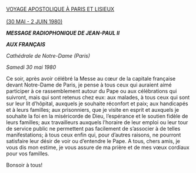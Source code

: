 [VOYAGE APOSTOLIQUE À PARIS ET LISIEUX\
\
(30 MAI - 2 JUIN 1980)](http://w2.vatican.va/content/john-paul-ii/fr/travels/1980/travels/documents/trav_parigi.html)

***MESSAGE RADIOPHONIQUE DE JEAN-PAUL II***

***AUX FRANÇAIS***

*Cathédrale de Notre-Dame (Paris)*

*Samedi 30 mai 1980*

Ce soir, après avoir célébré la Messe au cœur de la capitale française devant Notre-Dame de Paris, je pense à tous ceux qui auraient aimé participer à ce rassemblement autour du Pape ou aux célébrations qui suivront, mais qui sont retenus chez eux: aux malades, à tous ceux qui sont sur leur lit d’hôpital, auxquels je souhaite réconfort et paix; aux handicapés et à leurs familles; aux prisonniers, que je visite en esprit et auxquels je souhaite la foi en la miséricorde de Dieu, l’espérance et le soutien fidèle de leurs familles; aux travailleurs auxquels l’horaire de leur emploi ou leur tour de service public ne permettent pas facilement de s’associer à de telles manifestations; à tous ceux enfin qui, pour d’autres raisons, ne pourront satisfaire leur désir de voir ou d’entendre le Pape. A tous, chers amis, je vous dis mon estime, je vous assure de ma prière et de mes vœux cordiaux pour vos familles.

Bonsoir à tous!